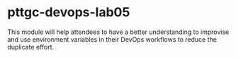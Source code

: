 # pttgc-devops-lab05
This module will help attendees to have a better understanding to improvise and use environment variables in their DevOps workflows to reduce the duplicate effort.
